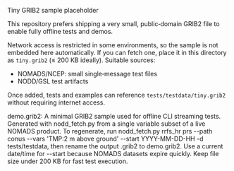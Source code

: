 Tiny GRIB2 sample placeholder

This repository prefers shipping a very small, public‑domain GRIB2 file to enable fully offline tests and demos.

Network access is restricted in some environments, so the sample is not embedded here automatically. If you can fetch one, place it in this directory as `tiny.grib2` (≤ 200 KB ideally). Suitable sources:

- NOMADS/NCEP: small single‑message test files
- NODD/GSL test artifacts

Once added, tests and examples can reference `tests/testdata/tiny.grib2` without requiring internet access.

demo.grib2: A minimal GRIB2 sample used for offline CLI streaming tests. Generated with nodd_fetch.py from a single variable subset of a live NOMADS product. To regenerate, run nodd_fetch.py rrfs_hr prs --path conus --vars 'TMP:2 m above ground' --start YYYY-MM-DD-HH -d tests/testdata, then rename the output .grib2 to demo.grib2. Use a current date/time for --start because NOMADS datasets expire quickly. Keep file size under 200 KB for fast test execution.
